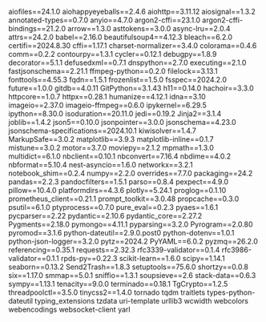 aiofiles==24.1.0
aiohappyeyeballs==2.4.6
aiohttp==3.11.12
aiosignal==1.3.2
annotated-types==0.7.0
anyio==4.7.0
argon2-cffi==23.1.0
argon2-cffi-bindings==21.2.0
arrow==1.3.0
asttokens==3.0.0
async-lru==2.0.4
attrs==24.2.0
babel==2.16.0
beautifulsoup4==4.12.3
bleach==6.2.0
certifi==2024.8.30
cffi==1.17.1
charset-normalizer==3.4.0
colorama==0.4.6
comm==0.2.2
contourpy==1.3.1
cycler==0.12.1
debugpy==1.8.9
decorator==5.1.1
defusedxml==0.7.1
dnspython==2.7.0
executing==2.1.0
fastjsonschema==2.21.1
ffmpeg-python==0.2.0
filelock==3.13.1
fonttools==4.55.3
fqdn==1.5.1
frozenlist==1.5.0
fsspec==2024.2.0
future==1.0.0
gitdb==4.0.11
GitPython==3.1.43
h11==0.14.0
hachoir==3.3.0
httpcore==1.0.7
httpx==0.28.1
humanize==4.12.1
idna==3.10
imageio==2.37.0
imageio-ffmpeg==0.6.0
ipykernel==6.29.5
ipython==8.30.0
isoduration==20.11.0
jedi==0.19.2
Jinja2==3.1.4
joblib==1.4.2
json5==0.10.0
jsonpointer==3.0.0
jsonschema==4.23.0
jsonschema-specifications==2024.10.1
kiwisolver==1.4.7
MarkupSafe==3.0.2
matplotlib==3.9.3
matplotlib-inline==0.1.7
mistune==3.0.2
motor==3.7.0
moviepy==2.1.2
mpmath==1.3.0
multidict==6.1.0
nbclient==0.10.1
nbconvert==7.16.4
nbdime==4.0.2
nbformat==5.10.4
nest-asyncio==1.6.0
networkx==3.2.1
notebook_shim==0.2.4
numpy==2.2.0
overrides==7.7.0
packaging==24.2
pandas==2.2.3
pandocfilters==1.5.1
parso==0.8.4
pexpect==4.9.0
pillow==10.4.0
platformdirs==4.3.6
plotly==5.24.1
proglog==0.1.10
prometheus_client==0.21.1
prompt_toolkit==3.0.48
propcache==0.3.0
psutil==6.1.0
ptyprocess==0.7.0
pure_eval==0.2.3
pyaes==1.6.1
pycparser==2.22
pydantic==2.10.6
pydantic_core==2.27.2
Pygments==2.18.0
pymongo==4.11.1
pyparsing==3.2.0
Pyrogram==2.0.80
pyromod==3.1.6
python-dateutil==2.9.0.post0
python-dotenv==1.0.1
python-json-logger==3.2.0
pytz==2024.2
PyYAML==6.0.2
pyzmq==26.2.0
referencing==0.35.1
requests==2.32.3
rfc3339-validator==0.1.4
rfc3986-validator==0.1.1
rpds-py==0.22.3
scikit-learn==1.6.0
scipy==1.14.1
seaborn==0.13.2
Send2Trash==1.8.3
setuptools==75.6.0
shortzy==0.0.8
six==1.17.0
smmap==5.0.1
sniffio==1.3.1
soupsieve==2.6
stack-data==0.6.3
sympy==1.13.1
tenacity==9.0.0
terminado==0.18.1
TgCrypto==1.2.5
threadpoolctl==3.5.0
tinycss2==1.4.0
tornado
tqdm
traitlets
types-python-dateutil
typing_extensions
tzdata
uri-template
urllib3
wcwidth
webcolors
webencodings
websocket-client
yarl



